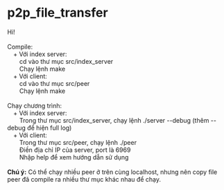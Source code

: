 # p2p_file_transfer
Hi!
<br>
<br>
Compile:
<br>
&ensp;&ensp;+ Với index server: <br>
&ensp;&ensp;&ensp;&ensp;cd vào thư mục src/index_server<br>
&ensp;&ensp;&ensp;&ensp;Chạy lệnh make<br>
&ensp;&ensp;+ Với client:<br>
&ensp;&ensp;&ensp;&ensp;cd vào thư mục src/peer<br>
&ensp;&ensp;&ensp;&ensp;Chạy lệnh make
<br>
<br>
Chạy chương trình:<br>
&ensp;&ensp;+ Với index server: <br>
&ensp;&ensp;&ensp;&ensp;Trong thư mục src/index_server, chạy lệnh ./server --debug (thêm --debug để hiện full log)<br>
&ensp;&ensp;+ Với client:<br>
&ensp;&ensp;&ensp;&ensp;Trong thư mục src/peer, chạy lệnh ./peer<br>
&ensp;&ensp;&ensp;&ensp;Điền địa chỉ IP của server, port là 6969<br>
&ensp;&ensp;&ensp;&ensp;Nhập help để xem hướng dẫn sử dụng
<br>
<br>
<b>Chú ý:</b> Có thể chạy nhiều peer ở trên cùng localhost, nhưng nên copy file peer đã compile ra nhiều thư mục khác nhau để chạy.
